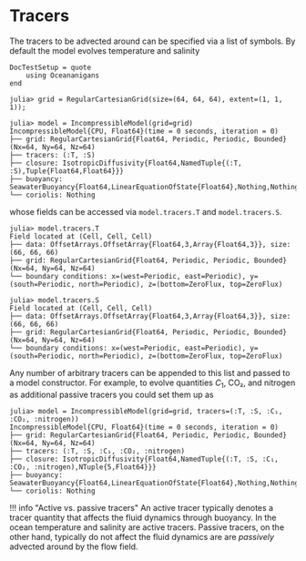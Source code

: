 # Tracers

The tracers to be advected around can be specified via a list of symbols. By default the model evolves temperature and
salinity

```@meta
DocTestSetup = quote
    using Oceananigans
end
```

```jldoctest tracers
julia> grid = RegularCartesianGrid(size=(64, 64, 64), extent=(1, 1, 1));

julia> model = IncompressibleModel(grid=grid)
IncompressibleModel{CPU, Float64}(time = 0 seconds, iteration = 0)
├── grid: RegularCartesianGrid{Float64, Periodic, Periodic, Bounded}(Nx=64, Ny=64, Nz=64)
├── tracers: (:T, :S)
├── closure: IsotropicDiffusivity{Float64,NamedTuple{(:T, :S),Tuple{Float64,Float64}}}
├── buoyancy: SeawaterBuoyancy{Float64,LinearEquationOfState{Float64},Nothing,Nothing}
└── coriolis: Nothing
```

whose fields can be accessed via `model.tracers.T` and `model.tracers.S`.

```jldoctest tracers
julia> model.tracers.T
Field located at (Cell, Cell, Cell)
├── data: OffsetArrays.OffsetArray{Float64,3,Array{Float64,3}}, size: (66, 66, 66)
├── grid: RegularCartesianGrid{Float64, Periodic, Periodic, Bounded}(Nx=64, Ny=64, Nz=64)
└── boundary conditions: x=(west=Periodic, east=Periodic), y=(south=Periodic, north=Periodic), z=(bottom=ZeroFlux, top=ZeroFlux)

julia> model.tracers.S
Field located at (Cell, Cell, Cell)
├── data: OffsetArrays.OffsetArray{Float64,3,Array{Float64,3}}, size: (66, 66, 66)
├── grid: RegularCartesianGrid{Float64, Periodic, Periodic, Bounded}(Nx=64, Ny=64, Nz=64)
└── boundary conditions: x=(west=Periodic, east=Periodic), y=(south=Periodic, north=Periodic), z=(bottom=ZeroFlux, top=ZeroFlux)

```

Any number of arbitrary tracers can be appended to this list and passed to a model constructor. For example, to evolve
quantities $C_1$, CO₂, and nitrogen as additional passive tracers you could set them up as

```jldoctest tracers
julia> model = IncompressibleModel(grid=grid, tracers=(:T, :S, :C₁, :CO₂, :nitrogen))
IncompressibleModel{CPU, Float64}(time = 0 seconds, iteration = 0)
├── grid: RegularCartesianGrid{Float64, Periodic, Periodic, Bounded}(Nx=64, Ny=64, Nz=64)
├── tracers: (:T, :S, :C₁, :CO₂, :nitrogen)
├── closure: IsotropicDiffusivity{Float64,NamedTuple{(:T, :S, :C₁, :CO₂, :nitrogen),NTuple{5,Float64}}}
├── buoyancy: SeawaterBuoyancy{Float64,LinearEquationOfState{Float64},Nothing,Nothing}
└── coriolis: Nothing
```

!!! info "Active vs. passive tracers"
    An active tracer typically denotes a tracer quantity that affects the fluid dynamics through buoyancy. In the ocean
    temperature and salinity are active tracers. Passive tracers, on the other hand, typically do not affect the fluid
    dynamics are are _passively_ advected around by the flow field.
